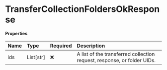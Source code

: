 # TransferCollectionFoldersOkResponse

**Properties**

| Name | Type      | Required | Description                                                             |
| :--- | :-------- | :------- | :---------------------------------------------------------------------- |
| ids  | List[str] | ❌       | A list of the transferred collection request, response, or folder UIDs. |
